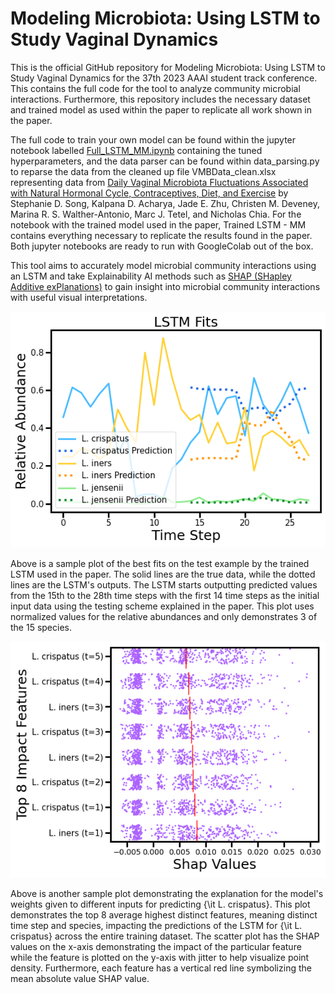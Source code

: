 # Modeling Microbiota: Using LSTM to Study Vaginal Dynamics
This is the official GitHub repository for Modeling Microbiota: Using LSTM to Study Vaginal Dynamics for the 37th 2023 AAAI student track conference. This contains the full code for the tool to analyze community microbial interactions. Furthermore, this repository includes the necessary dataset and trained model as used within the paper to replicate all work shown in the paper.

The full code to train your own model can be found within the jupyter notebook labelled <a href="https://colab.research.google.com/github/JasChia/LSTM-MM/blob/4fd6dfc42fbf37050190c91c601525839436c0b7/Full_LSTM_MM.ipynb">Full_LSTM_MM.ipynb</a> containing the tuned hyperparameters, and the data parser can be found within data_parsing.py to reparse the data from the cleaned up file VMBData_clean.xlsx representing data from <a href="https://journals.asm.org/doi/10.1128/mSphere.00593-20">Daily Vaginal Microbiota Fluctuations Associated with Natural Hormonal Cycle, Contraceptives, Diet, and Exercise</a> by Stephanie D. Song, Kalpana D. Acharya, Jade E. Zhu, Christen M. Deveney, Marina R. S. Walther-Antonio, Marc J. Tetel, and Nicholas Chia. For the notebook with the trained model used in the paper, Trained LSTM - MM contains everything necessary to replicate the results found in the paper. Both jupyter notebooks are ready to run with GoogleColab out of the box.

This tool aims to accurately model microbial community interactions using an LSTM and take Explainability AI methods such as <a href="https://proceedings.neurips.cc/paper/2017/hash/8a20a8621978632d76c43dfd28b67767-Abstract.html">SHAP (SHapley Additive exPlanations)</a> to gain insight into microbial community interactions with useful visual interpretations.

<img src="LSTM_Plots/LSTMBestFitPlot.png">

Above is a sample plot of the best fits on the test example by the trained LSTM used in the paper. The solid lines are the true data, while the dotted lines are the LSTM's outputs. The LSTM starts outputting predicted values from the 15th to the 28th time steps with the first 14 time steps as the initial input data using the testing scheme explained in the paper. This plot uses normalized values for the relative abundances and only demonstrates 3 of the 15 species.

<img src="LSTM_Plots/MAVFinalSHAPL_crispatus.png">

Above is another sample plot demonstrating the explanation for the model's weights given to different inputs for predicting {\it L. crispatus}. This plot demonstrates the top 8 average highest distinct features, meaning distinct time step and species, impacting the predictions of the LSTM for {\it L. crispatus} across the entire training dataset. The scatter plot has the SHAP values on the x-axis demonstrating the impact of the particular feature while the feature is plotted on the y-axis with jitter to help visualize point density. Furthermore, each feature has  a vertical red line symbolizing the mean absolute value SHAP value.
